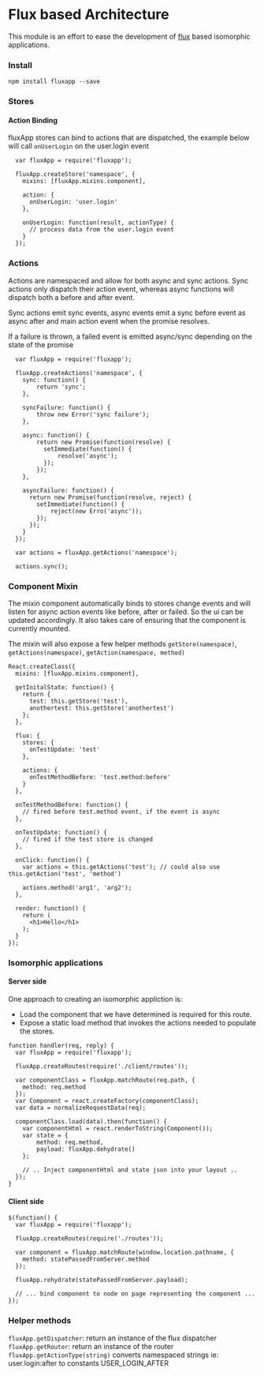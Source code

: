 # Flux based Architecture

This module is an effort to ease the development of [flux](http://www.github.com/facebook/flux) based isomorphic applications.

### Install

`npm install fluxapp --save`

### Stores

#### Action Binding

fluxApp stores can bind to actions that are dispatched, the example below will call `onUserLogin`
on the user.login event

```
  var fluxApp = require('fluxapp');

  fluxApp.createStore('namespace', {
    mixins: [fluxApp.mixins.component],

    action: {
      onUserLogin: 'user.login'
    },

    onUserLogin: function(result, actionType) {
      // process data from the user.login event
    }
  });
```

### Actions

Actions are namespaced and allow for both async and sync actions. Sync actions only dispatch their
action event, whereas async functions will dispatch both a before and after event.

Sync actions emit sync events, async events emit a sync before event as async after and main action event
when the promise resolves.

If a failure is thrown, a failed event is emitted async/sync depending on the state of the promise

```
  var fluxApp = require('fluxapp');

  fluxApp.createActions('namespace', {
    sync: function() {
        return 'sync';
    },

    syncFailure: function() {
        throw new Error('sync failure');
    },

    async: function() {
        return new Promise(function(resolve) {
          setImmediate(function() {
              resolve('async');
          });
        });
    },

    asyncFailure: function() {
      return new Promise(function(resolve, reject) {
        setImmediate(function() {
            reject(new Erro('async'));
        });
      });
    }
  });

  var actions = fluxApp.getActions('namespace');

  actions.sync();
```

### Component Mixin

The mixin component automatically binds to stores change events and will listen for async action events
like before, after or failed. So the ui can be updated accordingly. It also takes care of ensuring that
the component is currently mounted.

The mixin will also expose a few helper methods `getStore(namespace)`, `getActions(namespace)`, `getAction(namespace, method)`

```
React.createClass({
  mixins: [fluxApp.mixins.component],

  getInitalState: function() {
    return {
      test: this.getStore('test'),
      anothertest: this.getStore('anothertest')
    };
  },

  flux: {
    stores: {
      onTestUpdate: 'test'
    },

    actions: {
      onTestMethodBefore: 'test.method:before'
    }
  },

  onTestMethodBefore: function() {
    // fired before test.method event, if the event is async
  },

  onTestUpdate: function() {
    // fired if the test store is changed
  },

  onClick: function() {
    var actions = this.getActions('test'); // could also use this.getAction('test', 'method')

    actions.method('arg1', 'arg2');
  },

  render: function() {
    return (
      <h1>Hello</h1>
    );
  }
});
```

### Isomorphic applications

#### Server side

One approach to creating an isomorphic appliction is:
- Load the component that we have determined is required for this route.
- Expose a static load method that invokes the actions needed to populate the stores.

```
function handler(req, reply) {
  var fluxApp = require('fluxapp');

  fluxApp.createRoutes(require('./client/routes'));

  var componentClass = fluxApp.matchRoute(req.path, {
    method: req.method
  });
  var Component = react.createFactory(componentClass);
  var data = normalizeRequestData(req);

  componentClass.load(data).then(function() {
    var componentHtml = react.renderToString(Component());
    var state = {
        method: req.method,
        payload: fluxApp.dehydrate()
    };

    // .. Inject componentHtml and state json into your layout ..
  });
}
```

#### Client side

```
$(function() {
  var fluxApp = require('fluxapp');

  fluxApp.createRoutes(require('./routes'));

  var component = fluxApp.matchRoute(window.location.pathname, {
    method: statePassedFromServer.method
  });

  fluxApp.rehydrate(statePassedFromServer.payload);

  // ... bind component to node on page representing the component ...
});
```

### Helper methods

`fluxApp.getDispatcher`: return an instance of the flux dispatcher
`fluxApp.getRouter`: return an instance of the router
`fluxApp.getActionType(string)` converts namespaced strings ie: user.login:after to constants USER_LOGIN_AFTER
